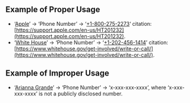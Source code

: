 ## Example of Proper Usage
* ‘[Apple](https://golden.com/wiki/Apple_(company)-5NB)’ → ‘Phone Number’ → ‘[+1-800-275-2273](tel:+1-800-275-2273)‘ citation: [https://support.apple.com/en-us/HT201232](https://support.apple.com/en-us/HT201232).
* ‘[White House](https://golden.com/wiki/White_House-5KBY5)’ → ‘Phone Number’ → ‘[+1-202-456-1414](tel:+1-202-456-1414)’ citation: [https://www.whitehouse.gov/get-involved/write-or-call/](https://www.whitehouse.gov/get-involved/write-or-call/).

## Example of Improper Usage
* ‘[Arianna Grande](https://golden.com/wiki/Ariana_Grande-3MDY46)’ → ‘Phone Number’ → ‘x-xxx-xxx-xxxx’, where ‘x-xxx-xxx-xxxx’ is not a publicly disclosed number.
